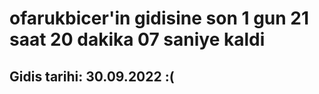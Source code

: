# ofarukbicer'in gidisine son 1 gun 21 saat 20 dakika 07 saniye kaldi

## Gidis tarihi: 30.09.2022 :(